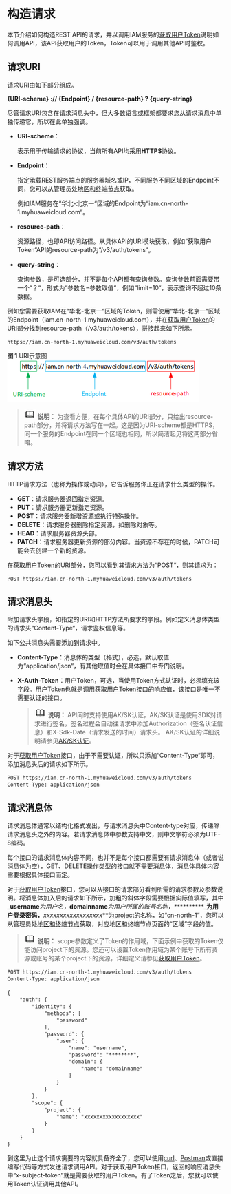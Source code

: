 # 构造请求<a name="swr_02_0003"></a>

本节介绍如何构造REST API的请求，并以调用IAM服务的[获取用户Token](https://support.huaweicloud.com/api-iam/iam_30_0001.html)说明如何调用API，该API获取用户的Token，Token可以用于调用其他API时鉴权。

## 请求URI<a name="zh-cn_topic_0091607286_section1849899574"></a>

请求URI由如下部分组成。

**\{URI-scheme\} :// \{**Endpoint**\} / \{resource-path\} ? \{query-string\}**

尽管请求URI包含在请求消息头中，但大多数语言或框架都要求您从请求消息中单独传递它，所以在此单独强调。

-   **URI-scheme**：

    表示用于传输请求的协议，当前所有API均采用**HTTPS**协议。

-   **Endpoint**：

    指定承载REST服务端点的服务器域名或IP，不同服务不同区域的Endpoint不同，您可以从管理员处[地区和终端节点](https://developer.huaweicloud.com/dev/endpoint)获取。

    例如IAM服务在“华北-北京一“区域的Endpoint为“iam.cn-north-1.myhuaweicloud.com“。

-   **resource-path**：

    资源路径，也即API访问路径。从具体API的URI模块获取，例如“获取用户Token“API的resource-path为“/v3/auth/tokens“。

-   **query-string**：

    查询参数，是可选部分，并不是每个API都有查询参数。查询参数前面需要带一个“？“，形式为“参数名=参数取值“，例如“limit=10“，表示查询不超过10条数据。


例如您需要获取IAM在“华北-北京一“区域的Token，则需使用“华北-北京一“区域的Endpoint（iam.cn-north-1.myhuaweicloud.com），并在[获取用户Token](https://support.huaweicloud.com/api-iam/iam_30_0001.html)的URI部分找到resource-path（/v3/auth/tokens），拼接起来如下所示。

```
https://iam.cn-north-1.myhuaweicloud.com/v3/auth/tokens
```

**图 1**  URI示意图<a name="zh-cn_topic_0091607286_fig949762553218"></a>  
![](figures/URI示意图.png "URI示意图")

>![](public_sys-resources/icon-note.gif) **说明：** 
>为查看方便，在每个具体API的URI部分，只给出resource-path部分，并将请求方法写在一起。这是因为URI-scheme都是HTTPS，同一个服务的Endpoint在同一个区域也相同，所以简洁起见将这两部分省略。

## 请求方法<a name="zh-cn_topic_0091607286_section580035055419"></a>

HTTP请求方法（也称为操作或动词），它告诉服务你正在请求什么类型的操作。

-   **GET**：请求服务器返回指定资源。
-   **PUT**：请求服务器更新指定资源。
-   **POST**：请求服务器新增资源或执行特殊操作。
-   **DELETE**：请求服务器删除指定资源，如删除对象等。
-   **HEAD**：请求服务器资源头部。
-   **PATCH**：请求服务器更新资源的部分内容。当资源不存在的时候，PATCH可能会去创建一个新的资源。

在[获取用户Token](https://support.huaweicloud.com/api-iam/iam_30_0001.html)的URI部分，您可以看到其请求方法为“POST“，则其请求为：

```
POST https://iam.cn-north-1.myhuaweicloud.com/v3/auth/tokens
```

## 请求消息头<a name="zh-cn_topic_0091607286_section1454211155819"></a>

附加请求头字段，如指定的URI和HTTP方法所要求的字段。例如定义消息体类型的请求头“Content-Type“，请求鉴权信息等。

如下公共消息头需要添加到请求中。

-   **Content-Type**：消息体的类型（格式），必选，默认取值为“application/json“，有其他取值时会在具体接口中专门说明。
-   **X-Auth-Token**：用户Token，可选，当使用Token方式认证时，必须填充该字段。用户Token也就是调用[获取用户Token](https://support.huaweicloud.com/api-iam/iam_30_0001.html)接口的响应值，该接口是唯一不需要认证的接口。

    >![](public_sys-resources/icon-note.gif) **说明：** 
    >API同时支持使用AK/SK认证，AK/SK认证是使用SDK对请求进行签名，签名过程会自动往请求中添加Authorization（签名认证信息）和X-Sdk-Date（请求发送的时间）请求头。
    >AK/SK认证的详细说明请参见[AK/SK认证](认证鉴权.md#zh-cn_topic_0091607401_section5887143815518)。


对于[获取用户Token](https://support.huaweicloud.com/api-iam/iam_30_0001.html)接口，由于不需要认证，所以只添加“Content-Type“即可，添加消息头后的请求如下所示。

```
POST https://iam.cn-north-1.myhuaweicloud.com/v3/auth/tokens
Content-Type: application/json
```

## 请求消息体<a name="zh-cn_topic_0091607286_section14612192315587"></a>

请求消息体通常以结构化格式发出，与请求消息头中Content-type对应，传递除请求消息头之外的内容。若请求消息体中参数支持中文，则中文字符必须为UTF-8编码。

每个接口的请求消息体内容不同，也并不是每个接口都需要有请求消息体（或者说消息体为空），GET、DELETE操作类型的接口就不需要消息体，消息体具体内容需要根据具体接口而定。

对于[获取用户Token](https://support.huaweicloud.com/api-iam/iam_30_0001.html)接口，您可以从接口的请求部分看到所需的请求参数及参数说明。将消息体加入后的请求如下所示，加粗的斜体字段需要根据实际值填写，其中_**username**_为用户名，_**domainname**_为用户所属的账号名称，**_\*\*\*\*\*\*\*\*_**为用户登录密码，**_xxxxxxxxxxxxxxxxxx_**为project的名称，如“cn-north-1”，您可以从管理员处[地区和终端节点](https://developer.huaweicloud.com/dev/endpoint)获取，对应地区和终端节点页面的“区域”字段的值。

>![](public_sys-resources/icon-note.gif) **说明：** 
>scope参数定义了Token的作用域，下面示例中获取的Token仅能访问project下的资源。您还可以设置Token作用域为某个账号下所有资源或账号的某个project下的资源，详细定义请参见[获取用户Token](https://support.huaweicloud.com/api-iam/iam_30_0001.html)。

```
POST https://iam.cn-north-1.myhuaweicloud.com/v3/auth/tokens
Content-Type: application/json

{
    "auth": {
        "identity": {
            "methods": [
                "password"
            ],
            "password": {
                "user": {
                    "name": "username",
                    "password": "********",
                    "domain": {
                        "name": "domainname"
                    }
                }
            }
        },
        "scope": {
            "project": {
                "name": "xxxxxxxxxxxxxxxxxx"
            }
        }
    }
}
```

到这里为止这个请求需要的内容就具备齐全了，您可以使用[curl](https://curl.haxx.se/)、[Postman](https://www.getpostman.com/)或直接编写代码等方式发送请求调用API。对于获取用户Token接口，返回的响应消息头中“x-subject-token”就是需要获取的用户Token。有了Token之后，您就可以使用Token认证调用其他API。

